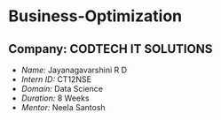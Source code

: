 # Business-Optimization

## Company: CODTECH IT SOLUTIONS

- *Name:* Jayanagavarshini R D
- *Intern ID:* CT12NSE
- *Domain:* Data Science
- *Duration:* 8 Weeks  
- *Mentor:* Neela Santosh
